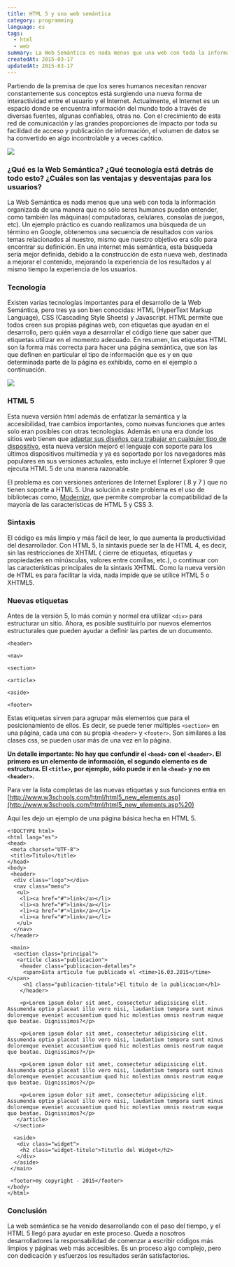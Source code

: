 ```yaml
---
title: HTML 5 y una web semántica
category: programming
language: es
tags:
  - html
  - web
summary: La Web Semántica es nada menos que una web con toda la información organizada de una manera que no sólo seres humanos puedan entender, como también las máquinas( computadoras, celulares, consolas de juegos, etc).
createdAt: 2015-03-17
updatedAt: 2015-03-17
---
```


Partiendo de la premisa de que los seres humanos necesitan renovar constantemente sus conceptos está surgiendo una nueva forma de interactividad entre el usuario y el Internet. Actualmente, el Internet es un espacio donde se encuentra información del mundo todo a través de diversas fuentes, algunas confiables, otras no. Con el crecimiento de esta red de comunicación y las grandes proporciones de impacto por toda su facilidad de acceso y publicación de información, el volumen de datos se ha convertido en algo incontrolable y a veces caótico.

![](https://cdn-images-1.medium.com/max/2000/0*Qll2zRSx49F6xV9m.)

### ¿Qué es la Web Semántica? ¿Qué tecnología está detrás de todo esto? ¿Cuáles son las ventajas y desventajas para los usuarios?

La Web Semántica es nada menos que una web con toda la información organizada de una manera que no sólo seres humanos puedan entender, como también las máquinas( computadoras, celulares, consolas de juegos, etc). Un ejemplo práctico es cuando realizamos una búsqueda de un término en Google, obtenemos una secuencia de resultados con varios temas relacionados al nuestro, mismo que nuestro objetivo era sólo para encontrar su definición. En una internet más semántica, esta búsqueda sería mejor definida, debido a la construcción de esta nueva web, destinada a mejorar el contenido, mejorando la experiencia de los resultados y al mismo tiempo la experiencia de los usuarios.

### Tecnología

Existen varias tecnologías importantes para el desarrollo de la Web Semántica, pero tres ya son bien conocidas: HTML (HyperText Markup Language), CSS (Cascading Style Sheets) y Javascript. HTML permite que todos creen sus propias páginas web, con etiquetas que ayudan en el desarrollo, pero quién vaya a desarrollar el código tiene que saber que etiquetas utilizar en el momento adecuado. En resumen, las etiquetas HTML son la forma más correcta para hacer una página semántica, que son las que definen en particular el tipo de información que es y en que determinada parte de la página es exhibida, como en el ejemplo a continuación.

![](https://cdn-images-1.medium.com/max/2000/0*X7MpwofsIa7mO2HG.)

### HTML 5

Esta nueva versión html además de enfatizar la semántica y la accesibilidad, trae cambios importantes, como nuevas funciones que antes solo eran posibles con otras tecnologías. Además en una era donde los sitios web tienen que [adaptar sus diseños para trabajar en cualquier tipo de dispositivo](https://medium.com/@mikejavier/dise%C3%B1o-responsivo-entienda-como-funciona-5f0729132b11), esta nueva versión mejoró el lenguaje con soporte para los últimos dispositivos multimedia y ya es soportado por los navegadores más populares en sus versiones actuales, esto incluye el Internet Explorer 9 que ejecuta HTML 5 de una manera razonable.

El problema es con versiones anteriores de Internet Explorer ( 8 y 7 ) que no tienen soporte a HTML 5. Una solución a este problema es el uso de bibliotecas como, [Modernizr](https://medium.com/@mikejavier/mes-pasado-durante-el-lanzamiento-de-windows-10-microsoft-trajo-una-gran-novedad-que-todos-los-89f4b3823e71), que permite comprobar la compatibilidad de la mayoría de las características de HTML 5 y CSS 3.

### Sintaxis

El código es más limpio y más fácil de leer, lo que aumenta la productividad del desarrollador. Con HTML 5, la sintaxis puede ser la de HTML 4, es decir, sin las restricciones de XHTML ( cierre de etiquetas, etiquetas y propiedades en minúsculas, valores entre comillas, etc.), o continuar con las características principales de la sintaxis XHTML. Como la nueva versión de HTML es para facilitar la vida, nada impide que se utilice HTML 5 o XHTML5.

### Nuevas etiquetas

Antes de la versión 5, lo más común y normal era utilizar `<div>` para estructurar un sitio. Ahora, es posible sustituirlo por nuevos elementos estructurales que pueden ayudar a definir las partes de un documento.

```
<header>

<nav>

<section>

<article>

<aside>

<footer>
```

Estas etiquetas sirven para agrupar más elementos que para el posicionamiento de ellos. Es decir, se puede tener múltiples `<section>` en una página, cada una con su propia `<header>` y `<footer>`. Son similares a las clases css, se pueden usar más de una vez en la página.

**Un detalle importante: No hay que confundir el `<head>` con el `<header>`. El primero es un elemento de información, el segundo elemento es de estructura. El `<title>`, por ejemplo, sólo puede ir en la `<head>` y no en `<header>`.**

Para ver la lista completas de las nuevas etiquetas y sus funciones entra en [http://www.w3schools.com/html/html5_new_elements.asp](http://www.w3schools.com/html/html5_new_elements.asp%20)

Aqui les dejo un ejemplo de una página básica hecha en HTML 5.

```
<!DOCTYPE html>
<html lang="es">
<head>
 <meta charset="UTF-8">
 <title>Titulo</title>
</head>
<body>
 <header>
  <div class="logo"></div>
  <nav class="menu">
   <ul>
    <li><a href="#">link</a></li>
    <li><a href="#">link</a></li>
    <li><a href="#">link</a></li>
    <li><a href="#">link</a></li>
   </ul>
  </nav>
 </header>
 
 <main>
  <section class="principal">
   <article class="publicacion">
    <header class="publicacion-detalles">
     <span>Esta articulo fue publicado el <time>16.03.2015</time></span>
     <h1 class="publicacion-titulo">El titulo de la publicacion</h1>
    </header>

    <p>Lorem ipsum dolor sit amet, consectetur adipisicing elit. Assumenda optio placeat illo vero nisi, laudantium tempora sunt minus doloremque eveniet accusantium quod hic molestias omnis nostrum eaque quo beatae. Dignissimos?</p>
    
    <p>Lorem ipsum dolor sit amet, consectetur adipisicing elit. Assumenda optio placeat illo vero nisi, laudantium tempora sunt minus doloremque eveniet accusantium quod hic molestias omnis nostrum eaque quo beatae. Dignissimos?</p>
    
    <p>Lorem ipsum dolor sit amet, consectetur adipisicing elit. Assumenda optio placeat illo vero nisi, laudantium tempora sunt minus doloremque eveniet accusantium quod hic molestias omnis nostrum eaque quo beatae. Dignissimos?</p>
    
    <p>Lorem ipsum dolor sit amet, consectetur adipisicing elit. Assumenda optio placeat illo vero nisi, laudantium tempora sunt minus doloremque eveniet accusantium quod hic molestias omnis nostrum eaque quo beatae. Dignissimos?</p>
   </article>
  </section>

  <aside>
   <div class="widget">
    <h2 class="widget-titulo">Titutlo del Widget</h2>
   </div>
  </aside>
 </main>

 <footer>my copyright - 2015</footer> 
</body>
</html>
```

### Conclusión

La web semántica se ha venido desarrollando con el paso del tiempo, y el HTML 5 llegó para ayudar en este proceso. Queda a nosotros desarrolladores la responsabilidad de comenzar a escribir códigos más limpios y páginas web más accesibles. Es un proceso algo complejo, pero con dedicación y esfuerzos los resultados serán satisfactorios.
